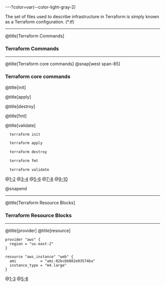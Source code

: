 ---?color=var(--color-light-gray-2)

The set of files used to describe infrastructure in Terraform is simply known as a Terraform configuration. (*.tf)

---
@title[Terraform Commands]
### Terraform Commands

---
@title[Terraform core commands]
@snap[west span-85]
### Terraform core commands

@title[init]

@title[apply]

@title[destroy]

@title[fmt]

@title[validate]


```bash
  terraform init

  terraform apply

  terraform destroy

  terraform fmt

  terraform validate
```

@[1-2](init)
@[3-4](apply)
@[5-6](destroy)
@[7-8](fmt)
@[9-10](validate)

@snapend

---
@title[Terraform Resource Blocks]
### Terraform Resource Blocks

---
@title[provider]
@title[resource]
```
provider "aws" {
  region = "us-east-2"
}

resource "aws_instance" "web" {
  ami           = "ami-02bcbb802e03574ba"
  instance_type = "m4.large"
}
```
@[1-3](provider)
@[5-8](resource)

